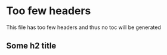 # Too few headers

This file has too few headers and thus no toc will be generated

<!-- mdindex:toc:start -->
<!-- mdindex:toc:end -->

## Some h2 title
